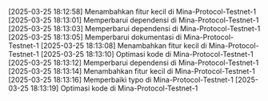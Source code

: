 [2025-03-25 18:12:58] Menambahkan fitur kecil di Mina-Protocol-Testnet-1
[2025-03-25 18:13:01] Memperbarui dependensi di Mina-Protocol-Testnet-1
[2025-03-25 18:13:03] Memperbarui dependensi di Mina-Protocol-Testnet-1
[2025-03-25 18:13:05] Memperbarui dokumentasi di Mina-Protocol-Testnet-1
[2025-03-25 18:13:08] Menambahkan fitur kecil di Mina-Protocol-Testnet-1
[2025-03-25 18:13:10] Optimasi kode di Mina-Protocol-Testnet-1
[2025-03-25 18:13:12] Memperbarui dependensi di Mina-Protocol-Testnet-1
[2025-03-25 18:13:14] Menambahkan fitur kecil di Mina-Protocol-Testnet-1
[2025-03-25 18:13:16] Memperbaiki typo di Mina-Protocol-Testnet-1
[2025-03-25 18:13:19] Optimasi kode di Mina-Protocol-Testnet-1
